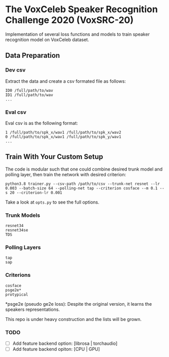 # The VoxCeleb Speaker Recognition Challenge 2020 (VoxSRC-20)

Implementation of several loss functions and models to train speaker recognition model on VoxCeleb dataset.


## Data Preparation
### Dev csv
Extract the data and create a csv formated file as follows:

```
ID0 /full/path/to/wav
ID1 /full/path/to/wav
...
```

### Eval csv
Eval csv is as the following format:
```
1 /full/path/to/spk_x/wav1 /full/path/to/spk_x/wav2
0 /full/path/to/spk_x/wav1 /full/path/to/spk_y/wav1
...
```


## Train With Your Custom Setup

The code is modular such that one could combine desired trunk model and polling layer, then train the network with desired criterion:
```
python3.8 trainer.py --csv-path /path/to/csv --trunk-net resnet --lr 0.003 --batch-size 64 --polling-net tap --criterion cosface --m 0.1 --s 20 --criterion-lr 0.001
```

Take a look at `opts.py` to see the full options.

### Trunk Models
```
resnet34
resnet34se
TDS
```

### Polling Layers
```
tap
sap
```

### Criterions
```
cosface
psge2e*
protypical
```
*psge2e (pseudo ge2e loss): Despite the original version, it learns the speakers representations.

This repo is under heavy construction and the lists will be grown.


### TODO
- [ ] Add feature backend option: [librosa | torchaudio]
- [ ] Add feature backend opiton: [CPU | GPU]
